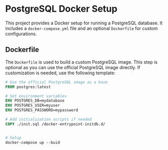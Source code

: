 # PostgreSQL Docker Setup

This project provides a Docker setup for running a PostgreSQL database. It includes a `docker-compose.yml` file and an optional `Dockerfile` for custom configurations.

## Dockerfile

The `Dockerfile` is used to build a custom PostgreSQL image. This step is optional as you can use the official PostgreSQL image directly. If customization is needed, use the following template:

```Dockerfile
# Use the official PostgreSQL image as a base
FROM postgres:latest

# Set environment variables
ENV POSTGRES_DB=mydatabase
ENV POSTGRES_USER=myuser
ENV POSTGRES_PASSWORD=mypassword

# Add initialization scripts if needed
COPY ./init.sql /docker-entrypoint-initdb.d/


# Setup
docker-compose up --buid